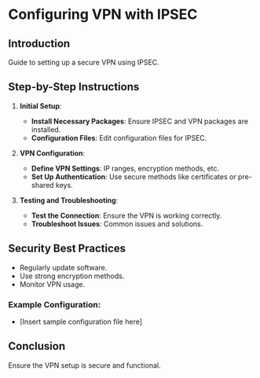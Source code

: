# Configuring VPN with IPSEC

## Introduction
Guide to setting up a secure VPN using IPSEC.

## Step-by-Step Instructions

1. **Initial Setup**:
   - **Install Necessary Packages**: Ensure IPSEC and VPN packages are installed.
   - **Configuration Files**: Edit configuration files for IPSEC.

2. **VPN Configuration**:
   - **Define VPN Settings**: IP ranges, encryption methods, etc.
   - **Set Up Authentication**: Use secure methods like certificates or pre-shared keys.

3. **Testing and Troubleshooting**:
   - **Test the Connection**: Ensure the VPN is working correctly.
   - **Troubleshoot Issues**: Common issues and solutions.

## Security Best Practices
- Regularly update software.
- Use strong encryption methods.
- Monitor VPN usage.

### Example Configuration:
- [Insert sample configuration file here]

## Conclusion
Ensure the VPN setup is secure and functional.